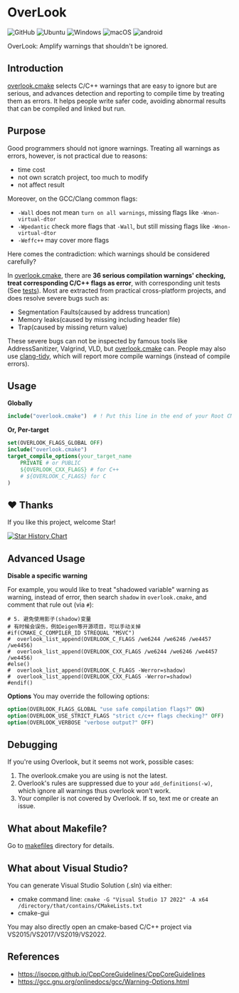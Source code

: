 # OverLook

<img alt="GitHub" src="https://img.shields.io/github/license/zchrissirhcz/overlook"> ![Ubuntu](https://img.shields.io/badge/Ubuntu-333333?style=flat&logo=ubuntu) ![Windows](https://img.shields.io/badge/Windows-333333?style=flat&logo=windows&logoColor=blue) ![macOS](https://img.shields.io/badge/-macOS-333333?style=flat&logo=apple) ![android](https://img.shields.io/badge/-Android-333333?style=flat&logo=Android)


OverLook: Amplify warnings that shouldn't be ignored.

## Introduction

[overlook.cmake](overlook.cmake) selects C/C++ warnings that are easy to ignore but are serious, and advances detection and reporting to compile time by treating them as errors. It helps people write safer code, avoiding abnormal results that can be compiled and linked but run.


## Purpose

Good programmers should not ignore warnings. Treating all warnings as errors, however, is not practical due to reasons:
- time cost
- not own scratch project, too much to modify
- not affect result

Moreover, on the GCC/Clang common flags:
- `-Wall` does not mean `turn on all warnings`, missing flags like `-Wnon-virtual-dtor`
- `-Wpedantic` check more flags that `-Wall`, but still missing flags like `-Wnon-virtual-dtor`
- `-Weffc++` may cover more flags

Here comes the contradiction: which warnings should be considered carefully?

In [overlook.cmake](overlook.cmake), there are **36 serious compilation warnings' checking, treat corresponding C/C++ flags as error**, with corresponding unit tests (See [tests](tests)). Most are extracted from practical cross-platform projects, and does resolve severe bugs such as:
- Segmentation Faults(caused by address truncation)
- Memory leaks(caused by missing including header file)
- Trap(caused by missing return value)

These severe bugs can not be inspected by famous tools like AddressSanitizer, Valgrind, VLD, but [overlook.cmake](overlook.cmake) can. People may also use [clang-tidy](https://clang.llvm.org/extra/clang-tidy/), which will report more compile warnings (instead of compile errors).

## Usage

**Globally**
```cmake
include("overlook.cmake")  # ! Put this line in the end of your Root CMakeLists.txt
```

**Or, Per-target**
```cmake
set(OVERLOOK_FLAGS_GLOBAL OFF)
include("overlook.cmake")
target_compile_options(your_target_name
    PRIVATE # or PUBLIC
    ${OVERLOOK_CXX_FLAGS} # for C++
    # ${OVERLOOK_C_FLAGS} for C
)
```


## ♥️ Thanks

If you like this project, welcome Star!

[![Star History Chart](https://api.star-history.com/svg?repos=zchrissirhcz/overlook&type=Date)](https://star-history.com/#zchrissirhcz/overlook&Date)


## Advanced Usage

**Disable a specific warning**

For example, you would like to treat "shadowed variable" warning as warning, instead of error, then search `shadow` in `overlook.cmake`, and comment that rule out (via `#`):
```
# 5. 避免使用影子(shadow)变量
# 有时候会误伤，例如eigen等开源项目，可以手动关掉
#if(CMAKE_C_COMPILER_ID STREQUAL "MSVC")
#  overlook_list_append(OVERLOOK_C_FLAGS /we6244 /we6246 /we4457 /we4456)
#  overlook_list_append(OVERLOOK_CXX_FLAGS /we6244 /we6246 /we4457 /we4456)
#else()
#  overlook_list_append(OVERLOOK_C_FLAGS -Werror=shadow)
#  overlook_list_append(OVERLOOK_CXX_FLAGS -Werror=shadow)
#endif()
```

**Options**
You may override the following options:
```cmake
option(OVERLOOK_FLAGS_GLOBAL "use safe compilation flags?" ON)
option(OVERLOOK_USE_STRICT_FLAGS "strict c/c++ flags checking?" OFF)
option(OVERLOOK_VERBOSE "verbose output?" OFF)
```

## Debugging
If you're using Overlook, but it seems not work, possible cases:
1. The overlook.cmake you are using is not the latest.
2. Overlook's rules are suppressed due to your `add_definitions(-w)`, which ignore all warnings thus overlook won't work.
3. Your compiler is not covered by Overlook. If so, text me or create an issue.

## What about Makefile?

Go to [makefiles](makefiles/README.md) directory for details.


## What about Visual Studio?

You can generate Visual Studio Solution (.sln) via either:
- cmake command line: `cmake -G "Visual Studio 17 2022" -A x64 /directory/that/contains/CMakeLists.txt`
- cmake-gui

You may also directly open an cmake-based C/C++ project via VS2015/VS2017/VS2019/VS2022.

## References
- https://isocpp.github.io/CppCoreGuidelines/CppCoreGuidelines
- https://gcc.gnu.org/onlinedocs/gcc/Warning-Options.html